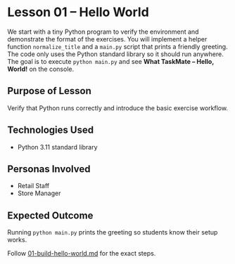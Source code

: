 # Lesson 01 – Hello World

We start with a tiny Python program to verify the environment and demonstrate
the format of the exercises. You will implement a helper function
`normalize_title` and a `main.py` script that prints a friendly greeting. The
code only uses the Python standard library so it should run anywhere. The goal
is to execute `python main.py` and see **What TaskMate – Hello, World!** on the
console.

## Purpose of Lesson

Verify that Python runs correctly and introduce the basic exercise workflow.

## Technologies Used

- Python 3.11 standard library

## Personas Involved

- Retail Staff
- Store Manager

## Expected Outcome

Running `python main.py` prints the greeting so students know their setup works.

Follow [01-build-hello-world.md](01-build-hello-world.md) for the exact steps.
